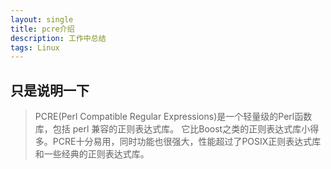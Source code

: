 ```yaml
---
layout: single
title: pcre介绍
description: 工作中总结
tags: Linux
---
```


## 只是说明一下
> PCRE(Perl Compatible Regular Expressions)是一个轻量级的Perl函数库，包括 perl 兼容的正则表达式库。
它比Boost之类的正则表达式库小得多。PCRE十分易用，同时功能也很强大，性能超过了POSIX正则表达式库和一些经典的正则表达式库。